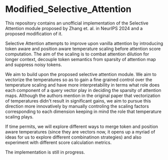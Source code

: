 # Modified_Selective_Attention
This repository contains an unofficial implementation of the Selective Attention module proposed by Zhang et. al. in NeurIPS 2024 and a proposed modification of it.

Selective Attention attempts to improve upon vanilla attention by introducing token aware and position aware temperature scaling before attention score computation. The aim of the scaling is to combat attention dilution for longer context, decouple token semantics from sparsity of attention map and suppress noisy tokens.

We aim to build upon the proposed selective attention module. We aim to vectorize the temperatures so as to gain a fine grained control over the temperature scaling and have more interpretability in terms what role does each component of a query vector play in deciding the sparsity of attention maps. Although the authors mention in the original paper that vectorization of temperatures didn't result in significant gains, we aim to pursue this direction more innovatively by manually controling the scaling factors corresponding to each dimension keeping in mind the role that temperature scaling plays.

If time permits, we will explore different ways to merge token and position aware temperatures (since they are vectors now, it opens up a myriad of ideas for us to explore different combinatinon strategies) and also experiment with different score calculation metrics.

The implementation is still in progress.
